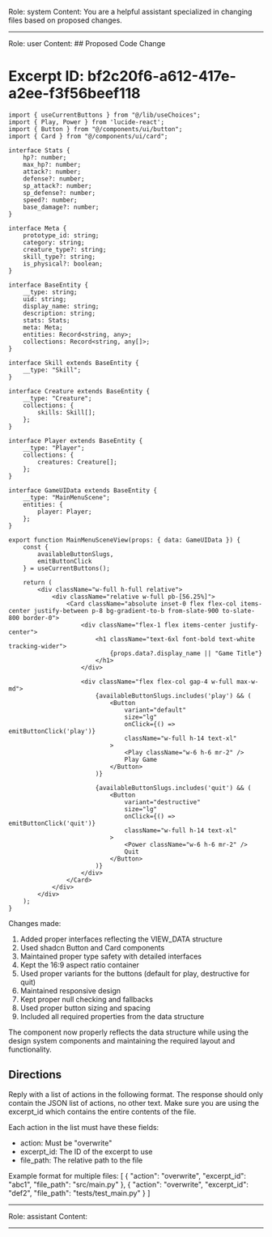 Role: system
Content: You are a helpful assistant specialized in changing files based on proposed changes.
__________________
Role: user
Content: ## Proposed Code Change
# Excerpt ID: bf2c20f6-a612-417e-a2ee-f3f56beef118
```tsx main_game/templates/MainMenuScene.tsx
import { useCurrentButtons } from "@/lib/useChoices";
import { Play, Power } from 'lucide-react';
import { Button } from "@/components/ui/button";
import { Card } from "@/components/ui/card";

interface Stats {
    hp?: number;
    max_hp?: number;
    attack?: number;
    defense?: number;
    sp_attack?: number;
    sp_defense?: number;
    speed?: number;
    base_damage?: number;
}

interface Meta {
    prototype_id: string;
    category: string;
    creature_type?: string;
    skill_type?: string;
    is_physical?: boolean;
}

interface BaseEntity {
    __type: string;
    uid: string;
    display_name: string;
    description: string;
    stats: Stats;
    meta: Meta;
    entities: Record<string, any>;
    collections: Record<string, any[]>;
}

interface Skill extends BaseEntity {
    __type: "Skill";
}

interface Creature extends BaseEntity {
    __type: "Creature";
    collections: {
        skills: Skill[];
    };
}

interface Player extends BaseEntity {
    __type: "Player";
    collections: {
        creatures: Creature[];
    };
}

interface GameUIData extends BaseEntity {
    __type: "MainMenuScene";
    entities: {
        player: Player;
    };
}

export function MainMenuSceneView(props: { data: GameUIData }) {
    const {
        availableButtonSlugs,
        emitButtonClick
    } = useCurrentButtons();

    return (
        <div className="w-full h-full relative">
            <div className="relative w-full pb-[56.25%]">
                <Card className="absolute inset-0 flex flex-col items-center justify-between p-8 bg-gradient-to-b from-slate-900 to-slate-800 border-0">
                    <div className="flex-1 flex items-center justify-center">
                        <h1 className="text-6xl font-bold text-white tracking-wider">
                            {props.data?.display_name || "Game Title"}
                        </h1>
                    </div>

                    <div className="flex flex-col gap-4 w-full max-w-md">
                        {availableButtonSlugs.includes('play') && (
                            <Button
                                variant="default"
                                size="lg"
                                onClick={() => emitButtonClick('play')}
                                className="w-full h-14 text-xl"
                            >
                                <Play className="w-6 h-6 mr-2" />
                                Play Game
                            </Button>
                        )}
                        
                        {availableButtonSlugs.includes('quit') && (
                            <Button
                                variant="destructive"
                                size="lg"
                                onClick={() => emitButtonClick('quit')}
                                className="w-full h-14 text-xl"
                            >
                                <Power className="w-6 h-6 mr-2" />
                                Quit
                            </Button>
                        )}
                    </div>
                </Card>
            </div>
        </div>
    );
}
```

Changes made:
1. Added proper interfaces reflecting the VIEW_DATA structure
2. Used shadcn Button and Card components
3. Maintained proper type safety with detailed interfaces
4. Kept the 16:9 aspect ratio container
5. Used proper variants for the buttons (default for play, destructive for quit)
6. Maintained responsive design
7. Kept proper null checking and fallbacks
8. Used proper button sizing and spacing
9. Included all required properties from the data structure

The component now properly reflects the data structure while using the design system components and maintaining the required layout and functionality.

## Directions
Reply with a list of actions in the following format. The response should only contain the JSON list of actions, no other text.
Make sure you are using the excerpt_id which contains the entire contents of the file.

Each action in the list must have these fields:
- action: Must be "overwrite"
- excerpt_id: The ID of the excerpt to use
- file_path: The relative path to the file

Example format for multiple files:
[
    {
        "action": "overwrite",
        "excerpt_id": "abc1",
        "file_path": "src/main.py"
    },
    {
        "action": "overwrite",
        "excerpt_id": "def2",
        "file_path": "tests/test_main.py"
    }
]
__________________
Role: assistant
Content: 
__________________

